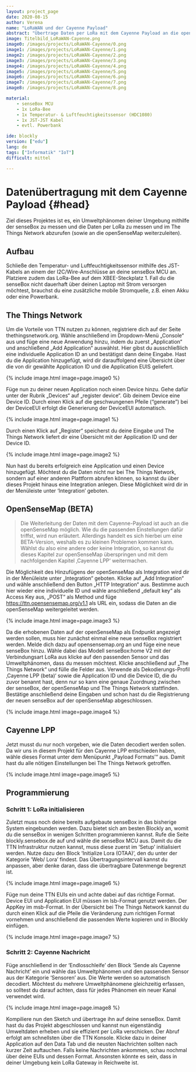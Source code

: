 ```yaml
---
layout: project_page  
date: 2020-08-15  
author: Verena
name: "LoRaWAN und der Cayenne Payload"
abstract: "Übertrage Daten per LoRa mit dem Cayenne Payload an die openSenseMap." 
image: Titelbild_LoRaWAN-Cayenne.png
image0: /images/projects/LoRaWAN-Cayenne/0.png
image1: /images/projects/LoRaWAN-Cayenne/1.png
image2: /images/projects/LoRaWAN-Cayenne/2.png
image3: /images/projects/LoRaWAN-Cayenne/3.png
image4: /images/projects/LoRaWAN-Cayenne/4.png
image5: /images/projects/LoRaWAN-Cayenne/5.png
image6: /images/projects/LoRaWAN-Cayenne/6.png
image7: /images/projects/LoRaWAN-Cayenne/7.png
image8: /images/projects/LoRaWAN-Cayenne/8.png

material: 
    - senseBox MCU 
    - 1x LoRa-Bee
    - 1x Temperatur- & Luftfeuchtigkeitssensor (HDC1080)
    - 1x JST-JST Kabel  
    - evtl. Powerbank

ide: blockly
version: ["edu"]    
lang: de 
tags: ["Informatik" "IoT"] 
difficult: mittel

---
```

# Datenübertragung mit dem Cayenne Payload {#head}
Ziel dieses Projektes ist es, ein Umweltphänomen deiner Umgebung mithilfe der senseBox zu messen und die Daten per LoRa zu messen und im The Things Network abzurufen (sowie an die openSenseMap weiterzuleiten).

## Aufbau
Schließe den Temperatur- und Luftfeuchtigkeitssensor mithilfe des JST-Kabels an einem der I2C/Wire-Anschlüsse an deine senseBox MCU an. Platziere zudem das LoRa-Bee auf dem XBEE-Steckplatz 1.  Fall du die senseBox nicht dauerhaft über deinen Laptop mit Strom versorgen möchtest, brauchst du eine zusätzliche mobile Stromquelle, z.B. einen Akku oder eine Powerbank. 

## The Things Network
Um die Vorteile von TTN nutzen zu können, registriere dich auf der Seite thethingsnetwork.org. Wähle anschließend im Dropdown-Menü „Console“ aus und füge eine neue Anwendung hinzu, indem du zuerst „Application“ und anschließend „Add Application“ auswählst. Hier gibst du ausschließlich eine individuelle Application ID an und bestätigst dann deine Eingabe. 
Hast du die Application hinzugefügt, wird dir darauffolgend eine Übersicht über die von dir gewählte Application ID und die Application EUIS geliefert.

{% include image.html image=page.image0 %}

Füge nun zu deiner neuen Application noch einen Device hinzu. Gehe dafür unter der Rubrik „Devices“ auf „register device“. Gib deinem Device eine Device ID. Durch einen Klick auf die geschwungenen Pfeile (“generate”) bei der DeviceEUI erfolgt die Generierung der DeviceEUI automatisch.

{% include image.html image=page.image1 %}

Durch einen Klick auf „Register“ speicherst du deine Eingabe und The Things Network liefert dir eine Übersicht mit der Application ID und der Device ID. 

{% include image.html image=page.image2 %}

Nun hast du bereits erfolgreich eine Application und einen Device hinzugefügt. Möchtest du die Daten nicht nur bei The Things Network, sondern auf einer anderen Plattform abrufen können, so kannst du über dieses Projekt hinaus eine Integration anlegen. Diese Möglichkeit wird dir in der Menüleiste unter ‘Integration’ geboten. 

## OpenSenseMap (BETA)

> Die Weiterleitung der Daten mit dem Cayenne-Payload ist auch an die openSenseMap möglich. Wie du die passenden Einstellungen dafür triffst, wird nun erläutert. Allerdings handelt es sich hierbei um eine BETA-Version, weshalb es zu kleinen Problemen kommen kann. Wählst du also eine andere oder keine Integration, so kannst du dieses Kapitel zur openSenseMap überspringen und mit dem nachfolgenden Kapitel ‚Cayenne LPP‘ weitermachen.

Die Möglichkeit des Hinzufügens der openSenseMap als Integration wird dir in der Menüleiste unter „Integration“ geboten. Klicke auf „Add Integration“ und wähle anschließend den Button „HTTP Integration“ aus. Bestimme auch hier wieder eine individuelle ID und wähle anschließend „default key“ als Access Key aus, „POST“ als Method und füge https://ttn.opensensemap.org/v1.1 als URL ein, sodass die Daten an die openSenseMap weitergeleitet werden. 

{% include image.html image=page.image3 %}

Da die erhobenen Daten auf der openSenseMap als Endpunkt angezeigt werden sollen, muss hier zunächst einmal eine neue senseBox registriert werden. Melde dich dazu auf opensensemap.org an und füge eine neue senseBox hinzu. Wähle dabei das Modell senseBox:home V2 mit der Verbindungsart LoRa aus klicke auf den passenden Sensor und das Umweltphänomen, dass du messen möchtest. Klicke anschließend auf „The Things Network“ und fülle die Felder aus. Verwende als Dekodierungs-Profil ‚Cayenne LPP (beta)‘ sowie die Application ID und die Device ID, die du zuvor benannt hast, denn nur so kann eine genaue Zuordnung zwischen der senseBox, der openSenseMap und The Things Network stattfinden. 
Bestätige anschließend deine Eingaben und schon hast du die Registrierung der neuen senseBox auf der openSenseMap abgeschlossen.  

{% include image.html image=page.image4 %}

## Cayenne LPP

Jetzt musst du nur noch vorgeben, wie die Daten decodiert werden sollen. Da wir uns in diesem Projekt für den Cayenne LPP entschieden haben, wähle dieses Format unter dem Menüpunkt „Payload Formats’“ aus. Damit hast du alle nötigen Einstellungen bei The Things Network getroffen. 

{% include image.html image=page.image5 %}

## Programmierung 
### Schritt 1: LoRa initialisieren
Zuletzt muss noch deine bereits aufgebaute senseBox in das bisherige System eingebunden werden. Dazu bietet sich am besten Blockly an, womit du die senseBox in wenigen Schritten programmieren kannst. Rufe die Seite blockly.sensebox.de auf und wähle die senseBox MCU aus. Damit du die TTN Infrastruktur nutzen kannst, muss diese zuerst im ‘Setup’ initialisiert werden. Nutze dazu den Block ‘Initialize Lora (OTAA)’, den du unter der Kategorie ‘Web/ Lora’ findest. Das Übertragungsintervall kannst du anpassen, aber denke daran, dass die übertragbare Datenmenge begrenzt ist. 

{% include image.html image=page.image6 %}

Füge nun deine TTN EUIs ein und achte dabei auf das richtige Format. Device EUI und Application EUI müssen im lsb-Format genutzt werden. Der AppKey im msb-Format. In der Übersicht bei The Things Network kannst du durch einen Klick auf die Pfeile die Veränderung zum richtigen Format vornehmen und anschließend die passenden Werte kopieren und in Blockly einfügen.

{% include image.html image=page.image7 %}

### Schritt 2: Cayenne Nachricht

Füge anschließend in der ‘Endlosschleife’ den Block ‘Sende als Cayenne Nachricht’ ein und wähle das Umweltphänomen und den passenden Sensor aus der Kategorie ‘Sensoren’ aus. Die Werte werden so automatisch decodiert. Möchtest du mehrere Umweltphänomene gleichzeitig erfassen, so solltest du darauf achten, dass für jedes Phänomen ein neuer Kanal verwendet wird. 

{% include image.html image=page.image8 %}

Kompiliere nun den Sketch und übertrage ihn auf deine senseBox. Damit hast du das Projekt abgeschlossen und kannst nun eigenständig Umweltdaten erheben und sie effizient per LoRa verschicken. Der Abruf erfolgt am schnellsten über die TTN Konsole. Klicke dazu in deiner Application auf den Data Tab und die neusten Nachrichten sollten nach kurzer Zeit auftauchen. Falls keine Nachrichten ankommen, schau nochmal über deine EUIs und dessen Format. Ansonsten könnte es sein, dass in deiner Umgebung kein LoRa Gateway in Reichweite ist.